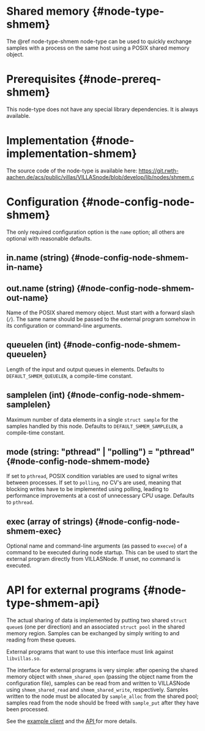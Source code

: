 # Shared memory {#node-type-shmem}

The @ref node-type-shmem node-type can be used to quickly exchange samples with a process on the same host using a POSIX shared memory object.

# Prerequisites {#node-prereq-shmem}

This node-type does not have any special library dependencies. It is always available.

# Implementation {#node-implementation-shmem}

The source code of the node-type is available here:
https://git.rwth-aachen.de/acs/public/villas/VILLASnode/blob/develop/lib/nodes/shmem.c


# Configuration {#node-config-node-shmem}

The only required configuration option is the `name` option; all others are optional with reasonable defaults.

## in.name (string) {#node-config-node-shmem-in-name}

## out.name (string) {#node-config-node-shmem-out-name}

Name of the POSIX shared memory object. Must start with a forward slash (`/`).
The same name should be passed to the external program somehow in its
configuration or command-line arguments.

## queuelen (int) {#node-config-node-shmem-queuelen}

Length of the input and output queues in elements. Defaults to `DEFAULT_SHMEM_QUEUELEN`,
a compile-time constant.

## samplelen (int) {#node-config-node-shmem-samplelen}

Maximum number of data elements in a single `struct sample` for the samples handled
by this node. Defaults to `DEFAULT_SHMEM_SAMPLELEN`, a compile-time constant.

## mode (string: "pthread" | "polling") = "pthread" {#node-config-node-shmem-mode}

If set to `pthread`, POSIX condition variables are used to signal writes between processes.
If set to `polling`, no CV's are used, meaning that blocking writes have to be
implemented using polling, leading to performance improvements at a cost of
unnecessary CPU usage. Defaults to `pthread`.

## exec (array of strings) {#node-config-node-shmem-exec}

Optional name and command-line arguments (as passed to `execve`) of a command
to be executed during node startup. This can be used to start the external
program directly from VILLASNode. If unset, no command is executed.

# API for external programs {#node-type-shmem-api}

The actual sharing of data is implemented by putting two shared `struct queue`s
(one per direction) and an associated `struct pool` in the shared memory region.
Samples can be exchanged by simply writing to and reading from these queues.

External programs that want to use this interface must link against
`libvillas.so`.

The interface for external programs is very simple: after opening the shared
memory object with `shmem_shared_open` (passing the object name from the
configuration file), samples can be read from and written to VILLASNode using
`shmem_shared_read` and `shmem_shared_write`, respectively. Samples written to
the node must be allocated by `sample_alloc` from the shared pool; samples read
from the node should be freed with `sample_put` after they have been processed.

See the [example client](https://git.rwth-aachen.de/acs/public/villas/VILLASnode/blob/develop/clients/shmem/villas-shmem.cpp) and the [API
](https://git.rwth-aachen.de/acs/public/villas/VILLASnode/blob/develop/include/villas/shmem.h) for more details.
